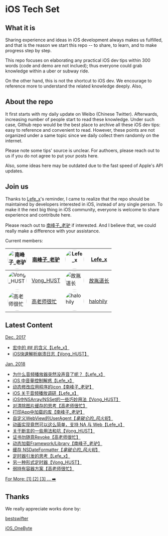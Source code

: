 # iOS Tech Set


## What it is

Sharing experience and ideas in iOS development always makes us fulfilled, and that is the reason we start this repo -- to share, to learn, and to make progress step by step.

This repo focuses on elaborating any practical iOS dev tips within 300 words (code and demo are not inclued); thus everyone could grab knowledge within a uber or subway ride.

On the other hand, this is not the shortcut to iOS dev. We encourage to reference more to understand the related knowledge deeply. Also, 

## About the repo

It first starts with my daily update on Weibo (Chinese Twitter). Afterwards, increasing number of people start to read these knowledge. Under such case, Github repo would be the best place to archive all these iOS dev tips: easy to reference and convenient to read. However, these points are not organized under a same topic since we daily collect them randomly on the internet.

Please note some tips' source is unclear. For authoers, please reach out to us if you do not agree to put your posts here. 

Also, some ideas here may be outdated due to the fast speed of Apple's API updates. 

## Join us

Thanks to [Lefe_x](https://weibo.com/u/5953150140)'s reminder, I came to realize that the repo should be maintained by developers interested in iOS, instead of any single person. To make it the next big thing in iOS community, everyone is welcome to share experience and contribute here. 

Please reach out to [南峰子_老驴](http://weibo.com/touristdiary) if interested. And I believe that, we could really make a difference with your assistance.

Current members:

 <a href="https://weibo.com/touristdiary"><img style="border-radius: 30px" src="https://tva1.sinaimg.cn/crop.1.0.1366.1366.180/c5ff030ejw8f5bbc70i61j212011yq80.jpg" title="南峰子_老驴" width="60"/></a> | [南峰子_老驴](https://weibo.com/touristdiary) | <a href="https://weibo.com/u/5953150140"><img style="border-radius: 30px" src="https://tva4.sinaimg.cn/crop.8.0.1226.1226.180/006uSOiEjw8f9h4ihstq4j30yi0y2gnq.jpg" title="Lefe_x" width="60"/></a> | [Lefe_x](https://weibo.com/u/5953150140) 
------------- | ------------- | ------------- | -------------
<a href="https://weibo.com/VongLo"><img style="border-radius: 30px" src="https://tvax3.sinaimg.cn/crop.0.0.667.667.180/ba81ca29ly8fhu4meonedj20ij0ijgmh.jpg" title="Vong_HUST" width="60"/></a> | [Vong_HUST](https://weibo.com/VongLo) | <a href="https://weibo.com/soapyigu"><img style="border-radius: 30px" src="https://tva4.sinaimg.cn/crop.14.0.721.721.180/6cf34ee4jw8f8rdmtzzgmj20ku0k10t5.jpg" title="故胤道长" width="60"/></a> | [故胤道长](https://weibo.com/soapyigu)
<a href="https://weibo.com/517082456"><img style="border-radius: 30px" src="https://tva4.sinaimg.cn/crop.0.0.1242.1242.180/5fe18d75jw8evft9qcjh5j20yi0yigo5.jpg" title="高老师很忙" width="60"/></a> | [高老师很忙](https://weibo.com/517082456) | <a href="http://weibo.com/halohily "><img style="border-radius: 30px" src="http://ww4.sinaimg.cn/mw690/d9ec7ffcjw8f8a753z961j20e80dp0t3.jpg" title="halohily" width="60"/></a>|[halohily](http://weibo.com/halohily)


## Latest Content

[Dec. 2017](https://github.com/southpeak/iOS-tech-set/blob/master/2017/12.md)

* [宏中的 ## 的含义【Lefe_x】](https://github.com/southpeak/iOS-tech-set/blob/master/2017/12.md)
* [iOS快速解析崩溃日志【Vong_HUST】](https://github.com/southpeak/iOS-tech-set/blob/master/2017/12.md)

[Jan. 2018](https://github.com/southpeak/iOS-tech-set/blob/master/2018/01.md)

* [为什么音频播放器突然没声音了呢？【Lefe_x】](https://github.com/southpeak/iOS-tech-set/blob/master/2018/01.md)
* [iOS 中音量控制解惑【Lefe_x】](https://github.com/southpeak/iOS-tech-set/blob/master/2018/01.md)
* [动态修改应用程序的icon【南峰子_老驴】](https://github.com/southpeak/iOS-tech-set/blob/master/2018/01.md)
* [iOS 关于音频播放调研【Lefe_x】](https://github.com/southpeak/iOS-tech-set/blob/master/2018/01.md)
* [iOS中NSArray/NSSet的一些巧妙用法【Vong_HUST】](https://github.com/southpeak/iOS-tech-set/blob/master/2018/01.md)
* [对清除图片缓存的思考【高老师很忙】](https://github.com/southpeak/iOS-tech-set/blob/master/2018/01.md)
* [打印App中加载的库【南峰子_老驴】](https://github.com/southpeak/iOS-tech-set/blob/master/2018/01.md)
* [自定义WebView的UserAgent【_拿破仑的_风火轮_】](https://github.com/southpeak/iOS-tech-set/blob/master/2018/01.md)
* [动画实现竟然可以这么简单，支持 NA 与 Web【Lefe_x】](https://github.com/southpeak/iOS-tech-set/blob/master/2018/01.md)
* [关于断言的一些用法和坑【Vong_HUST】](https://github.com/southpeak/iOS-tech-set/blob/master/2018/01.md)
* [证书勿随意Revoke【高老师很忙】](https://github.com/southpeak/iOS-tech-set/blob/master/2018/01.md)
* [动态加载Framework/Library【南峰子_老驴】](https://github.com/southpeak/iOS-tech-set/blob/master/2018/01.md)
* [缓存 NSDateFormatter【_拿破仑的_风火轮_】](https://github.com/southpeak/iOS-tech-set/blob/master/2018/01.md)
* [定时器引发的思考【Lefe_x】](https://github.com/southpeak/iOS-tech-set/blob/master/2018/01.md)
* [另一种形式定时器【Vong_HUST】](https://github.com/southpeak/iOS-tech-set/blob/master/2018/01.md)
* [弱持有容器方案【高老师很忙】](https://github.com/southpeak/iOS-tech-set/blob/master/2018/01.md)

[For More: [1] [2] [3] ... ➡️](https://github.com/southpeak/iOS-tech-set/blob/master/2018/%E7%9B%AE%E5%BD%95.md)


## Thanks

We really appreciate works done by:

[bestswifter](https://weibo.com/bestswifter)

[iOS_OneByte](https://weibo.com/u/5549095051)

